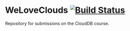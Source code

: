 # WeLoveClouds [![Build Status](https://travis-ci.com/benedekh/WeLoveClouds.svg?token=TkqqReeFN5GNomAvvTWP&branch=master)](https://travis-ci.com/benedekh/WeLoveClouds)
Repository for submissions on the CloudDB course.
